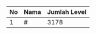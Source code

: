 | No | Nama            | Jumlah Level |
|----|-----------------|--------------|
| 1  | #    |    3178        |
